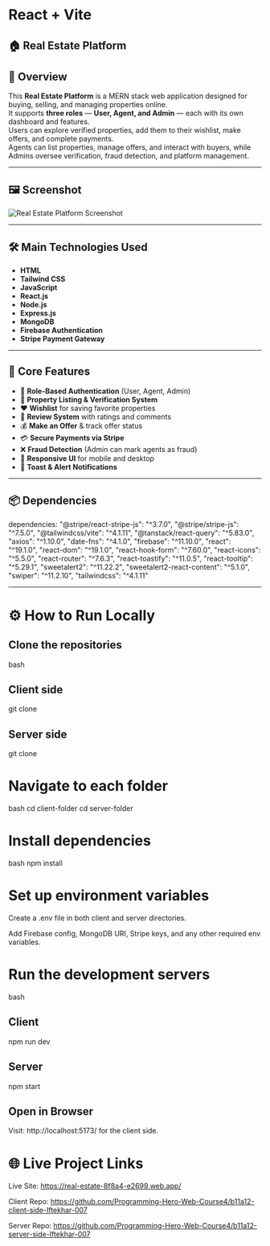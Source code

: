 # React + Vite



## 🏠 Real Estate Platform

## 📌 Overview
This **Real Estate Platform** is a MERN stack web application designed for buying, selling, and managing properties online.  
It supports **three roles** — **User, Agent, and Admin** — each with its own dashboard and features.  
Users can explore verified properties, add them to their wishlist, make offers, and complete payments.  
Agents can list properties, manage offers, and interact with buyers, while Admins oversee verification, fraud detection, and platform management.

---

## 🖼️ Screenshot
![Real Estate Platform Screenshot](https://i.ibb.co.com/zW0Rb45g/real-estate-8f8a4-e2699-web-app.webp)  


---

## 🛠️ Main Technologies Used
- **HTML**
- **Tailwind CSS**
- **JavaScript**
- **React.js**
- **Node.js**
- **Express.js**
- **MongoDB**
- **Firebase Authentication**
- **Stripe Payment Gateway**

---

## 🚀 Core Features
- 🔐 **Role-Based Authentication** (User, Agent, Admin)
- 🏡 **Property Listing & Verification System**
- ❤️ **Wishlist** for saving favorite properties
- 💬 **Review System** with ratings and comments
- 💰 **Make an Offer** & track offer status
- 💳 **Secure Payments via Stripe**
- ❌ **Fraud Detection** (Admin can mark agents as fraud)
- 📱 **Responsive UI** for mobile and desktop
- 🔔 **Toast & Alert Notifications**

---

## 📦 Dependencies

dependencies: 
  "@stripe/react-stripe-js": "^3.7.0",
    "@stripe/stripe-js": "^7.5.0",
    "@tailwindcss/vite": "^4.1.11",
    "@tanstack/react-query": "^5.83.0",
    "axios": "^1.10.0",
    "date-fns": "^4.1.0",
    "firebase": "^11.10.0",
    "react": "^19.1.0",
    "react-dom": "^19.1.0",
    "react-hook-form": "^7.60.0",
    "react-icons": "^5.5.0",
    "react-router": "^7.6.3",
    "react-toastify": "^11.0.5",
    "react-tooltip": "^5.29.1",
    "sweetalert2": "^11.22.2",
    "sweetalert2-react-content": "^5.1.0",
    "swiper": "^11.2.10",
    "tailwindcss": "^4.1.11"


    
---
# ⚙️ How to Run Locally

## Clone the repositories

bash
## Client side
git clone <client-side-repo-link>

## Server side
git clone <server-side-repo-link>

# Navigate to each folder

bash
cd client-folder
cd server-folder

# Install dependencies

bash
npm install

# Set up environment variables

Create a .env file in both client and server directories.

Add Firebase config, MongoDB URI, Stripe keys, and any other required env variables.

# Run the development servers

bash
## Client
npm run dev

## Server
npm start

## Open in Browser
Visit: http://localhost:5173/ for the client side.


# 🌐 Live Project Links
Live Site: https://real-estate-8f8a4-e2699.web.app/

Client Repo: https://github.com/Programming-Hero-Web-Course4/b11a12-client-side-Iftekhar-007

Server Repo: https://github.com/Programming-Hero-Web-Course4/b11a12-server-side-Iftekhar-007

